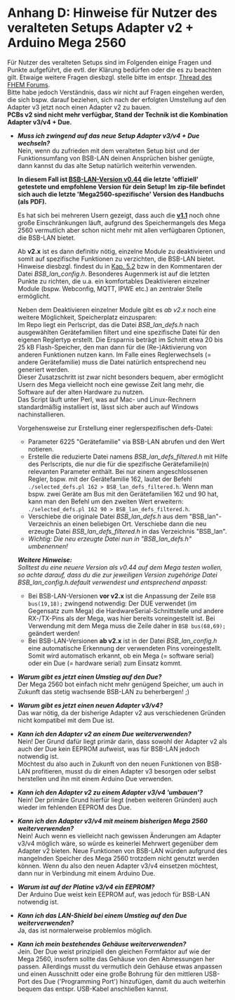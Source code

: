 # Anhang D: Hinweise für Nutzer des veralteten Setups Adapter v2 + Arduino Mega 2560

Für Nutzer des veralteten Setups sind im Folgenden einige Fragen und Punkte aufgeführt, die evtl. der Klärung bedürfen oder die es zu beachten gilt. Etwaige weitere Fragen diesbzgl. stelle bitte im entspr. [Thread des FHEM Forums](https://forum.fhem.de/index.php/topic,29762.0.html).  
Bitte habe jedoch Verständnis, dass wir nicht auf Fragen eingehen werden, die sich bspw. darauf beziehen, sich nach der erfolgten Umstellung auf den Adapter v3 jetzt noch einen Adapter v2 zu bauen.  
**PCBs v2 sind nicht mehr verfügbar, Stand der Technik ist die Kombination Adapter v3/v4 + Due.**      

- ***Muss ich zwingend auf das neue Setup Adapter v3/v4 + Due wechseln?***  
Nein, wenn du zufrieden mit dem veralteten Setup bist und der Funktionsumfang von BSB-LAN deinen Ansprüchen bisher genügte, 
dann kannst du das alte Setup natürlich weiterhin verwenden.  

  **In diesem Fall ist [BSB-LAN-Version v0.44](https://github.com/fredlcore/bsb_lan/releases/tag/v0.44) die letzte 'offiziell'  getestete und empfohlene Version für dein Setup! Im zip-file befindet sich auch die letzte 'Mega2560-spezifische' Version des Handbuchs (als PDF).**     
  
  Es hat sich bei mehreren Usern gezeigt, dass auch die **[v1.1](https://github.com/fredlcore/bsb_lan/releases/tag/v1.1)** noch ohne große Einschränkungen läuft, aufgrund des Speichermangels des Mega 2560 vermutlich aber schon nicht mehr mit allen verfügbaren Optionen, die BSB-LAN bietet.  
  
  Ab **v2.x** ist es dann definitiv nötig, einzelne Module zu deaktivieren und somit auf spezifische Funktionen zu verzichten, die BSB-LAN bietet. Hinweise diesbzgl. findest du in [Kap. 5.2](kap05.md#52-konfiguration-durch-anpassen-der-datei-bsb_lan_configh) bzw in den Kommentaren der Datei *BSB_lan_config.h*. Besonderes Augenmerk ist auf die letzten Punkte zu richten, die u.a. ein komfortables Deaktivieren einzelner Module (bspw. Webconfig, MQTT, IPWE etc.) an zentraler Stelle ermöglicht.  
  
  Neben dem Deaktivieren einzelner Module gibt es *ab v2.x* noch eine weitere Möglichkeit, Speicherplatz einzusparen:  
Im Repo liegt ein Perlscript, das die Datei *BSB_lan_defs.h* nach ausgewählten Gerätefamilien filtert und eine spezifische Datei für den eigenen Reglertyp erstellt. Die Ersparnis beträgt im Schnitt etwa 20 bis 25 kB Flash-Speicher, den man dann für die (Re-)Aktivierung von anderen Funktionen nutzen kann. Im Falle eines Reglerwechsels (= andere Gerätefamilie) muss die Datei natürlich entsprechend neu generiert werden.  
  Dieser Zusatzschritt ist zwar nicht besonders bequem, aber ermöglicht Usern des Mega vielleicht noch eine gewisse Zeit lang mehr, die Software auf der alten Hardware zu nutzen.  
  Das Script läuft unter Perl, was auf Mac- und Linux-Rechnern standardmäßig installiert ist, lässt sich aber auch auf Windows nachinstallieren.    
  
  Vorgehensweise zur Erstellung einer reglerspezifischen defs-Datei:  
    - Parameter 6225 "Gerätefamilie" via BSB-LAN abrufen und den Wert notieren. 
    - Erstelle die reduzierte Datei namens *BSB_lan_defs_filtered.h* mit Hilfe des Perlscripts, die nur die für die spezifische  Gerätefamilie(n) relevanten Parameter enthält. Bei nur einem angeschlossenen Regler, bspw. mit der Gerätefamilie 162, lautet der Befehl `./selected_defs.pl 162 > BSB_lan_defs_filtered.h`. Wenn man bspw. zwei Geräte am Bus mit den Gerätefamilien 162 und 90 hat, kann man den Befehl um den zweiten Wert erweitern: `./selected_defs.pl 162 90 > BSB_lan_defs_filtered.h`.    
    - Verschiebe die originale Datei *BSB_lan_defs.h* aus dem "BSB_lan"-Verzeichnis an einen beliebigen Ort. Verschiebe dann die neu erzeugte Datei *BSB_lan_defs_filtered.h* in das Verzeichnis "BSB_lan".  
    - *Wichtig: Die neu erzeugte Datei nun in "BSB_lan_defs.h" umbenennen!*  
       
  ***Weitere Hinweise:***  
  *Solltest du eine neuere Version als v0.44 auf dem Mega testen wollen, so achte darauf, dass du die zur jeweiligen Version zugehörige Datei BSB_lan_config.h.default verwendest und entsprechend anpasst:* 
  - Bei BSB-LAN-Versionen **vor v2.x** ist die Anpassung der Zeile `BSB bus(19,18);` zwingend notwendig: Der DUE verwendet (im Gegensatz zum Mega) die HardwareSerial-Schnittstelle und andere RX-/TX-Pins als der Mega, was hier bereits voreingestellt ist. Bei Verwendung mit dem Mega muss die Zeile daher in `BSB bus(68,69);` geändert werden!  
  - Bei BSB-LAN-Versionen **ab v2.x** ist in der Datei *BSB_lan_config.h* eine automatische Erkennung der verwendeten Pins voreingestellt. Somit wird automatisch erkannt, ob ein Mega (= software serial) oder ein Due (= hardware serial) zum Einsatz kommt.    
   
- ***Warum gibt es jetzt einen Umstieg auf den Due?***  
Der Mega 2560 bot einfach nicht mehr genügend Speicher, um auch in Zukunft das stetig wachsende BSB-LAN zu beherbergen! ;)  

- ***Warum gibt es jetzt einen neuen Adapter v3/v4?***  
Das war nötig, da der bisherige Adapter v2 aus verschiedenen Gründen nicht kompatibel mit dem Due ist.  
  
- ***Kann ich den Adapter v2 an einem Due weiterverwenden?***  
Nein! Der Grund dafür liegt primär darin, dass sowohl der Adapter v2 als auch der Due kein EEPROM aufweist, was für BSB-LAN 
jedoch notwendig ist.  
Möchtest du also auch in Zukunft von den neuen Funktionen von BSB-LAN profitieren, musst du dir einen Adapter v3 besorgen oder 
selbst herstellen und ihn mit einem Arduino Due verwenden. 

- ***Kann ich den Adapter v2 zu einem Adapter v3/v4 'umbauen'?***  
Nein! Der primäre Grund hierfür liegt (neben weiteren Gründen) auch wieder im fehlenden EEPROM des Due.  

- ***Kann ich den Adapter v3/v4 mit meinem bisherigen Mega 2560 weiterverwenden?***  
Nein! Auch wenn es vielleicht nach gewissen Änderungen am Adapter v3/v4 möglich wäre, so würde es keinerlei Mehrwert gegenüber 
dem Adapter v2 bieten. Neue Funktionen von BSB-LAN würden aufgrund des mangelnden Speicher des Mega 2560 trotzdem nicht 
genutzt werden können. Wenn du also den neuen Adapter v3/v4 einsetzen möchtest, dann nur in Verbindung mit einem Arduino Due.  

- ***Warum ist auf der Platine v3/v4 ein EEPROM?***  
Der Arduino Due weist kein EEPROM auf, was jedoch für BSB-LAN notwendig ist.  

- ***Kann ich das LAN-Shield bei einem Umstieg auf den Due weiterverwenden?***  
Ja, das ist normalerweise problemlos möglich.  

- ***Kann ich mein bestehendes Gehäuse weiterverwenden?***  
Jein. Der Due weist prinzipiell den gleichen Formfaktor auf wie der Mega 2560, insofern sollte das Gehäuse von den Abmessungen 
her passen. Allerdings musst du vermutlich dein Gehäuse etwas anpassen und einen Ausschnitt oder eine große Bohrung für den 
mittleren USB-Port des Due ('Programming Port') hinzufügen, damit du auch weiterhin bequem das entspr. USB-Kabel anschließen kannst.  


